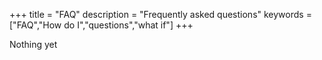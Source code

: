 +++
title = "FAQ"
description = "Frequently asked questions"
keywords = ["FAQ","How do I","questions","what if"]
+++

Nothing yet
